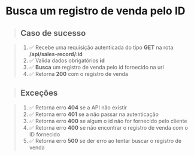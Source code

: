 # Busca um registro de venda pelo ID

> ## Caso de sucesso

> 1. ✅ Recebe uma requisição autenticada do tipo **GET** na rota **/api/sales-record/:id**
> 2. ✅ Valida dados obrigatórios **id**
> 3. ✅ **Busca** um registro de venda pelo id fornecido na url
> 4. ✅ Retorna **200** com o registro de venda

> ## Exceções

> 1. ✅ Retorna erro **404** se a API não existir
> 2. ✅ Retorna erro **401** se a não passar na autenticação
> 3. ✅ Retorna erro **400** se algum o id não for fornecido pelo cliente
> 4. ✅ Retorna erro **400** se não encontrar o registro de venda com o ID fornecido
> 5. ✅ Retorna erro **500** se der erro ao tentar buscar o registro de venda

